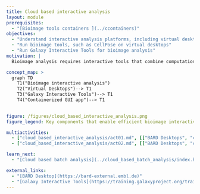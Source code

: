 ```yaml
---
title: Cloud based interactive analysis
layout: module
prerequisites:
  - "[Bioimage tools containers ](../ccontainers)"
objectives:
  - "Understand interactive analysis platforms, including virtual desktops, Galaxy interactive tools, and Jupyter notebooks for bioimage analysis."
  - "Run bioimage tools, such as CellPose on virtual desktops"
  - "Run Galaxy Interactive Tools for bioimage analysis"
motivation: |
  Bioimage analysis requires interactive tools that combine computational power with user-friendly interfaces, enabling researchers to process and analyze complex image datasets efficiently.In this course, we introduce BARD Virtual Desktop, Galaxy interactive tools, providing hands-on experience in deploy bioimage tools to these platforms.

concept_map: >
  graph TD
    T1("Bioimage interactive analysis") 
    T2("Virtual Desktops")--> T1
    T3("Galaxy Interactive Tools")--> T1
    T4("Containerized GUI app")--> T1
 

figure: /figures/cloud_based_interactive_analysis.png
figure_legend: Key components that enable efficient bioimage interactive analysis

multiactivities:
  - ["cloud_based_interactive_analysis/act01.md", [["BARD Desktops", "cloud_based_interactive_analysis/act01_bard01.md"], ["Galaxy Interactive Tools", "cloud_based_interactive_analysis/act01_git01.md"]]]
  - ["cloud_based_interactive_analysis/act02.md", [["BARD Desktops", "cloud_based_interactive_analysis/act02_bard_deploy_app.md"], ["Galaxy Interactive Tools", "cloud_based_interactive_analysis/act02_git_deploy_app.md"]]] 

learn_next:
  - "[Cloud based batch analysis](../cloud_based_batch_analysis/index.html)"

external_links:
  - "[BARD Desktop](https://bard-external.embl.de)"
  - "[Galaxy Interactive Tools](https://training.galaxyproject.org/training-material/topics/admin/tutorials/interactive-tools/tutorial.html) "
---
```


